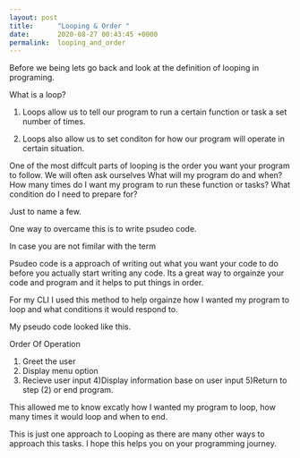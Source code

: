 ```yaml
---
layout: post
title:      "Looping & Order "
date:       2020-08-27 00:43:45 +0000
permalink:  looping_and_order
---
```



Before we being lets go back and look at the definition of looping in programing. 

What is a loop?  

1) Loops allow us to tell our program to run a certain function or task a set number of times. 

2) Loops also allow us to set conditon for how our program will operate in certain situation.

One of the most diffcult parts of looping is the order you want your program to follow. We will often ask ourselves 
What will my program do and when?
How many times do I want my program to run these function or tasks?
What condition do I need to prepare for? 

Just to name a few.

One way to overcame this is to write psudeo code. 

In case you are not fimilar with the term

Psudeo code is a approach of writing out what you want your code to do before you actually start writing any code. 
Its a great way to orgainze your code and program and it helps to put things in order. 

For my CLI I used this method to help orgainze how I wanted my program to loop and what conditions it would respond to. 

My pseudo code looked like this. 

Order Of Operation

1) Greet the user 
2) Display menu option 
3) Recieve user input
4)Display information base on user input 
5)Return to step (2) or end program. 

This allowed me to know excatly how I wanted my program to loop, how many times it would loop and when to end. 

This is just one approach to Looping as there are many other ways to approach this tasks. 
I hope this helps you on your programming journey. 












